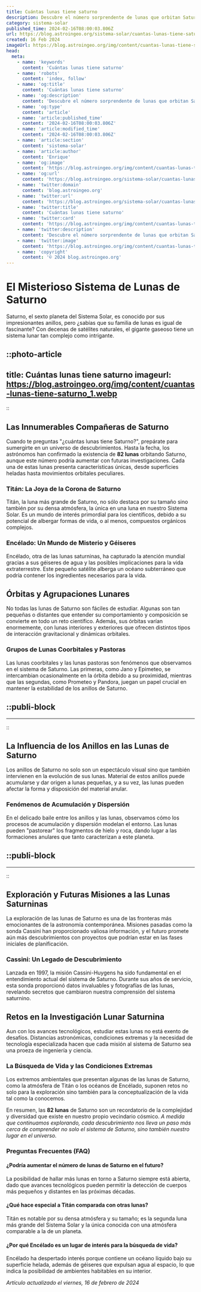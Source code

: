 ```yaml
---
title: Cuántas lunas tiene saturno
description: Descubre el número sorprendente de lunas que orbitan Saturno y cómo cada una revela maravillas únicas del sistema solar.
category: sistema-solar
published_time: 2024-02-16T08:00:03.806Z
url: https://blog.astroingeo.org/sistema-solar/cuantas-lunas-tiene-saturno
created: 16 Feb 2024
imageUrl: https://blog.astroingeo.org/img/content/cuantas-lunas-tiene-saturno_1.webp
head:
  meta:
    - name: 'keywords'
      content: 'Cuántas lunas tiene saturno'
    - name: 'robots'
      content: 'index, follow'
    - name: 'og:title'
      content: 'Cuántas lunas tiene saturno'
    - name: 'og:description'
      content: 'Descubre el número sorprendente de lunas que orbitan Saturno y cómo cada una revela maravillas únicas del sistema solar.'
    - name: 'og:type'
      content: 'article'
    - name: 'article:published_time'
      content: '2024-02-16T08:00:03.806Z'
    - name: 'article:modified_time'
      content: '2024-02-16T08:00:03.806Z'
    - name: 'article:section'
      content: 'sistema-solar'
    - name: 'article:author'
      content: 'Enrique'
    - name: 'og:image'
      content: 'https://blog.astroingeo.org/img/content/cuantas-lunas-tiene-saturno_1.webp'
    - name: 'og:url'
      content: 'https://blog.astroingeo.org/sistema-solar/cuantas-lunas-tiene-saturno'
    - name: 'twitter:domain'
      content: 'blog.astroingeo.org'
    - name: 'twitter:url'
      content: 'https://blog.astroingeo.org/sistema-solar/cuantas-lunas-tiene-saturno'
    - name: 'twitter:title'
      content: 'Cuántas lunas tiene saturno'
    - name: 'twitter:card'
      content: 'https://blog.astroingeo.org/img/content/cuantas-lunas-tiene-saturno_1.webp'
    - name: 'twitter:description'
      content: 'Descubre el número sorprendente de lunas que orbitan Saturno y cómo cada una revela maravillas únicas del sistema solar.'
    - name: 'twitter:image'
      content: 'https://blog.astroingeo.org/img/content/cuantas-lunas-tiene-saturno_1.webp'
    - name: 'copyright'
      content: '© 2024 blog.astroingeo.org'
---
```

# El Misterioso Sistema de Lunas de Saturno

Saturno, el sexto planeta del Sistema Solar, es conocido por sus impresionantes anillos, pero ¿sabías que su familia de lunas es igual de fascinante? Con decenas de satélites naturales, el gigante gaseoso tiene un sistema lunar tan complejo como intrigante.


::photo-article
---
title: Cuántas lunas tiene saturno
imageurl: https://blog.astroingeo.org/img/content/cuantas-lunas-tiene-saturno_1.webp
---
::


## Las Innumerables Compañeras de Saturno

Cuando te preguntas "¿cuántas lunas tiene Saturno?", prepárate para sumergirte en un universo de descubrimientos. Hasta la fecha, los astrónomos han confirmado la existencia de **82 lunas** orbitando Saturno, aunque este número podría aumentar con futuras investigaciones. Cada una de estas lunas presenta características únicas, desde superficies heladas hasta movimientos orbitales peculiares.

### Titán: La Joya de la Corona de Saturno
Titán, la luna más grande de Saturno, no sólo destaca por su tamaño sino también por su densa atmósfera, la única en una luna en nuestro Sistema Solar. Es un mundo de interés primordial para los científicos, debido a su potencial de albergar formas de vida, o al menos, compuestos orgánicos complejos.

### Encélado: Un Mundo de Misterio y Géiseres
Encélado, otra de las lunas saturninas, ha capturado la atención mundial gracias a sus géiseres de agua y las posibles implicaciones para la vida extraterrestre. Este pequeño satélite alberga un océano subterráneo que podría contener los ingredientes necesarios para la vida.

## Órbitas y Agrupaciones Lunares
No todas las lunas de Saturno son fáciles de estudiar. Algunas son tan pequeñas o distantes que entender su comportamiento y composición se convierte en todo un reto científico. Además, sus órbitas varían enormemente, con lunas interiores y exteriores que ofrecen distintos tipos de interacción gravitacional y dinámicas orbitales.

### Grupos de Lunas Coorbitales y Pastoras
Las lunas coorbitales y las lunas pastoras son fenómenos que observamos en el sistema de Saturno. Las primeras, como Jano y Epimeteo, se intercambian ocasionalmente en la órbita debido a su proximidad, mientras que las segundas, como Prometeo y Pandora, juegan un papel crucial en mantener la estabilidad de los anillos de Saturno.


  ::publi-block
  ---
  ---
  ::
  
  
## La Influencia de los Anillos en las Lunas de Saturno

Los anillos de Saturno no solo son un espectáculo visual sino que también intervienen en la evolución de sus lunas. Material de estos anillos puede acumularse y dar origen a lunas pequeñas, y a su vez, las lunas pueden afectar la forma y disposición del material anular.

### Fenómenos de Acumulación y Dispersión
En el delicado baile entre los anillos y las lunas, observamos cómo los procesos de acumulación y dispersión modelan el entorno. Las lunas pueden "pastorear" los fragmentos de hielo y roca, dando lugar a las formaciones anulares que tanto caracterizan a este planeta.


  ::publi-block
  ---
  ---
  ::
  
  
## Exploración y Futuras Misiones a las Lunas Saturninas

La exploración de las lunas de Saturno es una de las fronteras más emocionantes de la astronomía contemporánea. Misiones pasadas como la sonda Cassini han proporcionado valiosa información, y el futuro promete aún más descubrimientos con proyectos que podrían estar en las fases iniciales de planificación.

### Cassini: Un Legado de Descubrimiento
Lanzada en 1997, la misión Cassini-Huygens ha sido fundamental en el entendimiento actual del sistema de Saturno. Durante sus años de servicio, esta sonda proporcionó datos invaluables y fotografías de las lunas, revelando secretos que cambiaron nuestra comprensión del sistema saturnino.

## Retos en la Investigación Lunar Saturnina

Aun con los avances tecnológicos, estudiar estas lunas no está exento de desafíos. Distancias astronómicas, condiciones extremas y la necesidad de tecnología especializada hacen que cada misión al sistema de Saturno sea una proeza de ingeniería y ciencia.

### La Búsqueda de Vida y las Condiciones Extremas
Los extremos ambientales que presentan algunas de las lunas de Saturno, como la atmósfera de Titán o los océanos de Encélado, suponen retos no solo para la exploración sino también para la conceptualización de la vida tal como la conocemos.

En resumen, las **82 lunas** de Saturno son un recordatorio de la complejidad y diversidad que existe en nuestro propio vecindario cósmico. *A medida que continuamos explorando, cada descubrimiento nos lleva un paso más cerca de comprender no solo el sistema de Saturno, sino también nuestro lugar en el universo.*

### Preguntas Frecuentes (FAQ)

#### ¿Podría aumentar el número de lunas de Saturno en el futuro?
La posibilidad de hallar más lunas en torno a Saturno siempre está abierta, dado que avances tecnológicos pueden permitir la detección de cuerpos más pequeños y distantes en las próximas décadas.

#### ¿Qué hace especial a Titán comparada con otras lunas?
Titán es notable por su densa atmósfera y su tamaño; es la segunda luna más grande del Sistema Solar y la única conocida con una atmósfera comparable a la de un planeta.

#### ¿Por qué Encélado es un lugar de interés para la búsqueda de vida?
Encélado ha despertado interés porque contiene un océano líquido bajo su superficie helada, además de géiseres que expulsan agua al espacio, lo que indica la posibilidad de ambientes habitables en su interior.

_Artículo actualizado el viernes, 16 de febrero de 2024_
